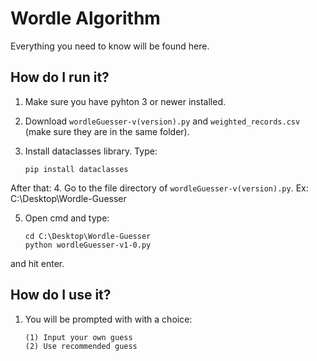 # Wordle Algorithm

Everything you need to know will be found here.

## How do I run it?

1.  Make sure you have pyhton 3 or newer installed.
2.  Download `wordleGuesser-v(version).py` and `weighted_records.csv` (make sure they are in the same folder).
3.  Install dataclasses library. Type:

        pip install dataclasses

After that: 4. Go to the file directory of `wordleGuesser-v(version).py`. Ex:
C:\Desktop\Wordle-Guesser

5.  Open cmd and type:

        cd C:\Desktop\Wordle-Guesser
        python wordleGuesser-v1-0.py

and hit enter.

## How do I use it?

1.  You will be prompted with with a choice:

        (1) Input your own guess
        (2) Use recommended guess
